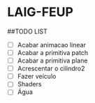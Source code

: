 # LAIG-FEUP
##TODO LIST

- [ ] Acabar animacao linear
- [ ] Acabar a primitiva patch
- [ ] Acabar a primitiva plane
- [ ] Acrescentar o cilindro2
- [ ] Fazer veículo
- [ ] Shaders
- [ ] Água
